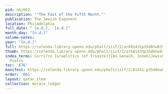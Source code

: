 ```yaml
---
pid: obj662
description: '"The Fast of the Fifth Month."'
publication: The Jewish Exponent
location: Philadelphia
full_date: " [n.d.],  [n.d.]"
month_day: "[n.d.]"
volume-notes:
year: "[n.d.]"
full: https://colenda.library.upenn.edu/phalt/iiif/2/ark81431p35d8nw83%2FSHA256E-s6847386--5c0709eb3c0c24d32d56ff9d9ebe13094ef39e2e96a881c6b2d51be36d13d6c4.jpeg/full/3500,/0/default.jpg
thumb: https://colenda.library.upenn.edu/phalt/iiif/2/ark81431p35d8nw83%2FSHA256E-s6847386--5c0709eb3c0c24d32d56ff9d9ebe13094ef39e2e96a881c6b2d51be36d13d6c4.jpeg/full/!200,200/0/default.jpg
index_terms: Corri?re Israelitico (of Trieste)|Ibn Ganach, Jonah|Jewish Exponent (Philadelphia)|Perreau,
  Pietro
toc: '676'
manifest: https://colenda.library.upenn.edu/phalt/iiif/2/81431-p35d8nw83/manifest
order: '661'
layout: qatar_item
collection: morais_ledger
---
```


